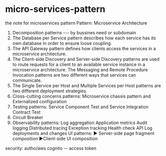 # micro-services-pattern
the note for microservices pattern
Pattern: Microservice Architecture
1. Decomposition patterns --- by bussines need or subdomain
2. The Database per Service pattern describes how each service has its own database in order to ensure loose coupling.
3. The API Gateway pattern defines how clients access the services in a microservice architecture.
4. The Client-side Discovery and Server-side Discovery patterns are used to route requests for a client to an available service instance in a microservice architecture.
The Messaging and Remote Procedure Invocation patterns are two different ways that services can communicate.
5. The Single Service per Host and Multiple Services per Host patterns are two different deployment strategies.
6. Cross-cutting concerns patterns: Microservice chassis pattern and Externalized configuration
7. Testing patterns: Service Component Test and Service Integration Contract Test
8. Circuit Breaker
9. Observability patterns:
Log aggregation
Application metrics
Audit logging
Distributed tracing
Exception tracking
Health check API
Log deployments and changes
UI patterns:
► Server-side page fragment composition
►Client-side UI composition


security: autho/aws cognito -- access token
